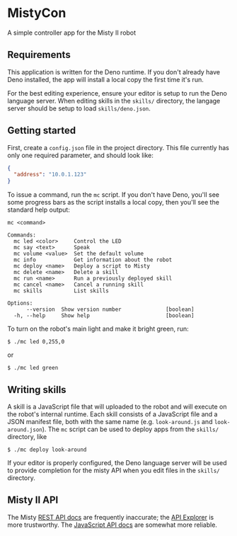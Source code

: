 # MistyCon

A simple controller app for the Misty II robot

## Requirements

This application is written for the Deno runtime. If you don't already have Deno
installed, the app will install a local copy the first time it's run.

For the best editing experience, ensure your editor is setup to run the Deno
language server. When editing skills in the `skills/` directory, the langage
server should be setup to load `skills/deno.json`.

## Getting started

First, create a `config.json` file in the project directory. This file currently
has only one required parameter, and should look like:

```json
{
  "address": "10.0.1.123"
}
```

To issue a command, run the `mc` script. If you don't have Deno, you'll see some
progress bars as the script installs a local copy, then you'll see the standard
help output:

```
mc <command>

Commands:
  mc led <color>     Control the LED
  mc say <text>      Speak
  mc volume <value>  Set the default volume
  mc info            Get information about the robot
  mc deploy <name>   Deploy a script to Misty
  mc delete <name>   Delete a skill
  mc run <name>      Run a previously deployed skill
  mc cancel <name>   Cancel a running skill
  mc skills          List skills

Options:
      --version  Show version number              [boolean]
  -h, --help     Show help                        [boolean]
```

To turn on the robot's main light and make it bright green, run:

```
$ ./mc led 0,255,0
```

or

```
$ ./mc led green
```

## Writing skills

A skill is a JavaScript file that will uploaded to the robot and will execute on
the robot's internal runtime. Each skill consists of a JavaScript file and a
JSON manifest file, both with the same name (e.g. `look-around.js` and
`look-around.json`). The `mc` script can be used to deploy apps from the
`skills/` directory, like

```
$ ./mc deploy look-around
```

If your editor is properly configured, the Deno language server will be used to
provide completion for the misty API when you edit files in the `skills/`
directory.

## Misty II API

The Misty
[REST API docs](https://docs.mistyrobotics.com/misty-ii/rest-api/overview/) are
frequently inaccurate; the
[API Explorer](http://sdk.mistyrobotics.com/api-explorer/index.html) is more
trustworthy. The
[JavaScript API docs](https://docs.mistyrobotics.com/misty-ii/javascript-sdk/api-reference/)
are somewhat more reliable.

